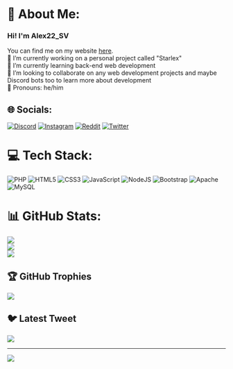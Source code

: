 # 💫 About Me:
### Hi! I'm Alex22_SV
You can find me on my website [here](https://alex22sv.tk).<br>🔭 I’m currently working on a personal project called "Starlex"<br>🌱 I’m currently learning back-end web development<br>👯 I’m looking to collaborate on any web development projects and maybe Discord bots too to learn more about development<br>👨 Pronouns: he/him


## 🌐 Socials:
[![Discord](https://img.shields.io/badge/Discord-%237289DA.svg?logo=discord&logoColor=white)](https://discord.gg/7VPhYTVh55) [![Instagram](https://img.shields.io/badge/Instagram-%23E4405F.svg?logo=Instagram&logoColor=white)](https://instagram.com/alex.sv22) [![Reddit](https://img.shields.io/badge/Reddit-%23FF4500.svg?logo=Reddit&logoColor=white)](https://reddit.com/user/Alex22_SV) [![Twitter](https://img.shields.io/badge/Twitter-%231DA1F2.svg?logo=Twitter&logoColor=white)](https://twitter.com/Alex22_SV) 

# 💻 Tech Stack:
![PHP](https://img.shields.io/badge/php-%23777BB4.svg?style=for-the-badge&logo=php&logoColor=white) ![HTML5](https://img.shields.io/badge/html5-%23E34F26.svg?style=for-the-badge&logo=html5&logoColor=white) ![CSS3](https://img.shields.io/badge/css3-%231572B6.svg?style=for-the-badge&logo=css3&logoColor=white) ![JavaScript](https://img.shields.io/badge/javascript-%23323330.svg?style=for-the-badge&logo=javascript&logoColor=%23F7DF1E) ![NodeJS](https://img.shields.io/badge/node.js-6DA55F?style=for-the-badge&logo=node.js&logoColor=white) ![Bootstrap](https://img.shields.io/badge/bootstrap-%23563D7C.svg?style=for-the-badge&logo=bootstrap&logoColor=white) ![Apache](https://img.shields.io/badge/apache-%23D42029.svg?style=for-the-badge&logo=apache&logoColor=white) ![MySQL](https://img.shields.io/badge/mysql-%2300f.svg?style=for-the-badge&logo=mysql&logoColor=white)
# 📊 GitHub Stats:
![](https://github-readme-stats.vercel.app/api?username=Alex22sv&theme=nightowl&hide_border=false&include_all_commits=true&count_private=true)<br/>
![](https://github-readme-streak-stats.herokuapp.com/?user=Alex22sv&theme=nightowl&hide_border=false)<br/>
![](https://github-readme-stats.vercel.app/api/top-langs/?username=Alex22sv&theme=nightowl&hide_border=false&include_all_commits=true&count_private=true&layout=compact)

## 🏆 GitHub Trophies
![](https://github-profile-trophy.vercel.app/?username=Alex22sv&theme=radical&no-frame=false&no-bg=true&margin-w=4)

## 🐦 Latest Tweet
[![](https://gtce.itsvg.in/api?username=Alex22_SV)](https://github.com/VishwaGauravIn/github-twitter-card-embed)

---
[![](https://visitcount.itsvg.in/api?id=Alex22sv&icon=0&color=0)](https://visitcount.itsvg.in)

<!-- Proudly created with GPRM ( https://gprm.itsvg.in ) -->
